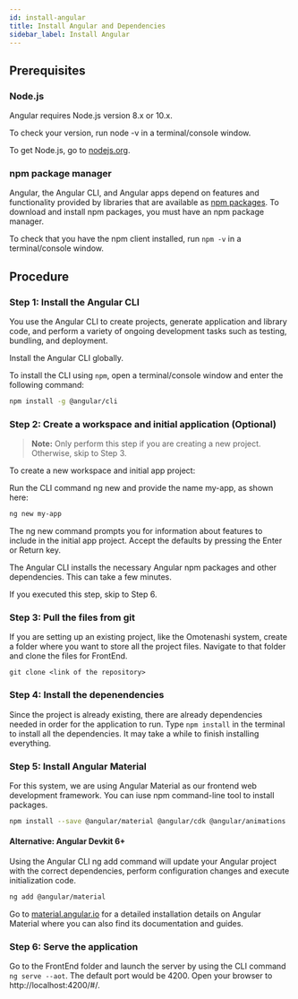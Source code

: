 ```yaml
---
id: install-angular
title: Install Angular and Dependencies
sidebar_label: Install Angular
---
```


## Prerequisites

### Node.js
Angular requires Node.js version 8.x or 10.x.

To check your version, run node -v in a terminal/console window.

To get Node.js, go to [nodejs.org](nodejs.org).

### npm package manager

Angular, the Angular CLI, and Angular apps depend on features and functionality provided by libraries that are available as [npm packages](https://docs.npmjs.com/getting-started/what-is-npm). To download and install npm packages, you must have an npm package manager.

To check that you have the npm client installed, run `npm -v` in a terminal/console window.

## Procedure

### Step 1: Install the Angular CLI

You use the Angular CLI to create projects, generate application and library code, and perform a variety of ongoing development tasks such as testing, bundling, and deployment.

Install the Angular CLI globally.

To install the CLI using `npm`, open a terminal/console window and enter the following command:

```bash
npm install -g @angular/cli
```

### Step 2: Create a workspace and initial application (Optional)

> **Note:** Only perform this step if you are creating a new project. Otherwise, skip to Step 3.

To create a new workspace and initial app project:

Run the CLI command ng new and provide the name my-app, as shown here:

```bash
ng new my-app
```

The ng new command prompts you for information about features to include in the initial app project. Accept the defaults by pressing the Enter or Return key.

The Angular CLI installs the necessary Angular npm packages and other dependencies. This can take a few minutes.

If you executed this step, skip to Step 6.

### Step 3: Pull the files from git

If you are setting up an existing project, like the Omotenashi system, create a folder where you want to store all the project files. Navigate to that folder and clone the files for FrontEnd.

```git
git clone <link of the repository>
```

### Step 4: Install the depenendencies

Since the project is already existing, there are already dependencies needed in order for the application to run. Type `npm install` in the terminal to install all the dependencies. It may take a while to finish installing everything.

### Step 5: Install Angular Material

For this system, we are using Angular Material as our frontend web development framework. You can iuse npm command-line tool to install packages.

```bash
npm install --save @angular/material @angular/cdk @angular/animations
```

#### Alternative: Angular Devkit 6+

Using the Angular CLI ng add command will update your Angular project with the correct dependencies, perform configuration changes and execute initialization code.

```bash
ng add @angular/material
```

Go to [material.angular.io](https://material.angular.io/guide/getting-started) for a detailed installation details on Angular Material where you can also find its documentation and guides.

### Step 6: Serve the application

Go to the FrontEnd folder and launch the server by using the CLI command `ng serve --aot`. The default port would be 4200. Open your browser to http://localhost:4200/#/.

